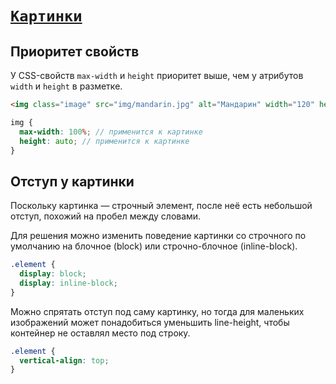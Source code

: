 # [`Картинки`](../index.md)

## Приоритет свойств

У CSS-свойств `max-width` и `height` приоритет выше, чем у атрибутов `width` и `height` в разметке.

```html
<img class="image" src="img/mandarin.jpg" alt="Мандарин" width="120" height="120" />
```

```scss
img {
  max-width: 100%; // применится к картинке
  height: auto; // применится к картинке
}
```

## Отступ у картинки

Поскольку картинка — строчный элемент, после неё есть небольшой отступ, похожий на пробел между словами.

Для решения можно изменить поведение картинки со строчного по умолчанию на блочное (block) или строчно-блочное (inline-block).

```css
.element {
  display: block;
  display: inline-block;
}
```

Можно спрятать отступ под саму картинку, но тогда для маленьких изображений может понадобиться уменьшить line-height, чтобы контейнер не оставлял место под строку.

```css
.element {
  vertical-align: top;
}
```
